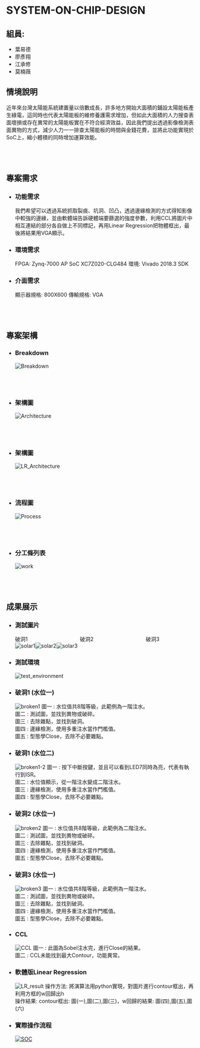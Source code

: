 # SYSTEM-ON-CHIP-DESIGN
## 組員:
* 葉易德
* 廖彥翔
* 江承修
* 莫楠薇
## 情境說明
近年來台灣太陽能系統建置量以倍數成長，許多地方開始大面積的鋪設太陽能板產生綠電，這同時也代表太陽能板的維修養護需求增加，但如此大面積的人力搜查表面壞損或存在異常的太陽能板實在不符合經濟效益，因此我們提出透過影像檢測表面異物的方式，減少人力一一排查太陽能板的時間與金錢花費，並將此功能實現於SoC上，縮小體積的同時增加運算效能。
## &emsp;
## 專案需求
* ### 功能需求
  我們希望可以透過系統抓取裂痕、坑洞、凹凸，透過邊緣檢測的方式得知影像中較強的邊緣，並由軟體端告訴硬體端要篩選的強度參數，利用CCL將圖片中相互連結的部分各自做上不同標記，再用Linear Regression把物體框出，最後將結果用VGA顯示。
* ### 環境需求
  FPGA: Zynq-7000 AP SoC XC7Z020-CLG484
  環境: Vivado 2018.3 SDK
* ### 介面需求
  顯示器規格: 800X600
  傳輸規格: VGA
## &emsp;
## 專案架構
* ### Breakdown
  ![Breakdown](https://i.imgur.com/A7ibT3z.png)
  ## &emsp;
* ### 架構圖
  ![Architecture](https://i.imgur.com/RyPIdPT.png)
  ## &emsp;
* ### 架構圖
  ![LR_Architecture](https://i.imgur.com/x1Y6keZ.png)
  ## &emsp;
* ### 流程圖
  ![Process](https://i.imgur.com/U7Si9CZ.png)
  ## &emsp;
* ### 分工條列表
  ![work](https://i.imgur.com/PwUXm3D.png)
  ## &emsp;

## 成果展示
* ### 測試圖片
  破洞1 &#8195; &#8195; &#8195; &#8195; &#8195; &#8195; &#8195; &#8194; 破洞2 &#8195; &#8195; &#8195; &#8195; &#8195; &#8195; &#8195; &#8194; 破洞3<br>
![solar1](https://i.imgur.com/Mhl6pU3.jpg)![solar2](https://i.imgur.com/zmsNZvM.jpg)![solar3](https://i.imgur.com/7keDnvM.jpg)
* ### 測試環境
  ![test_environment](https://i.imgur.com/Kg0Pawt.png)
* ### 破洞1 (水位一)
  ![broken1](https://i.imgur.com/021a1nT.jpg)
圖一 : 水位值共8階等級，此範例為一階注水。<br>
圖二 : 測試圖，並找到異物或破碎。<br>
圖三 : 去除雜點，並找到破洞。<br>
圖四 : 邊緣檢測，使用多重注水當作門檻值。<br>
圖五 : 型態學Close，去除不必要雜點。
* ### 破洞1 (水位二)
  ![broken1-2](https://i.imgur.com/rIpicgK.jpg)
圖一 : 按下中斷按鍵，並且可以看到LED7同時為亮，代表有執行到ISR。<br>
圖二 : 水位值顯示，從一階注水變成二階注水。<br>
圖三 : 邊緣檢測，使用多重注水當作門檻值。<br>
圖四 : 型態學Close，去除不必要雜點。
* ### 破洞2 (水位一)
  ![broken2](https://i.imgur.com/s92XHCS.jpg)
圖一 : 水位值共8階等級，此範例為二階注水。<br>
圖二 : 測試圖，並找到異物或破碎。<br>
圖三 : 去除雜點，並找到破洞。<br>
圖四 : 邊緣檢測，使用多重注水當作門檻值。<br>
圖五 : 型態學Close，去除不必要雜點。
* ### 破洞3 (水位一)
  ![broken3](https://i.imgur.com/YXFVB5S.jpg)
圖一 : 水位值共8階等級，此範例為一階注水。<br>
圖二 : 測試圖，並找到異物或破碎。<br>
圖三 : 去除雜點，並找到破洞。<br>
圖四 : 邊緣檢測，使用多重注水當作門檻值。<br>
圖五 : 型態學Close，去除不必要雜點。
* ### CCL
  ![CCL](https://i.imgur.com/DywdcMp.jpg)
圖一 : 此圖為Sobel注水完，進行Close的結果。<br>
圖二 : CCL未能找到最大Contour，功能異常。

* ### 軟體版Linear Regression
  ![LR_result](https://i.imgur.com/T3GFzcX.jpg)
操作方法: 將演算法用python實現，對圖片進行contour框出，再利用方框的w回歸出h<br>
操作結果: contour框出: 圖(一),圖(二),圖(三)，w回歸的結果: 圖(四),圖(五),圖(六)

* ### 實際操作流程
  [![SOC](https://res.cloudinary.com/marcomontalbano/image/upload/v1656063781/video_to_markdown/images/youtube--Ifgh8kPwjo4-c05b58ac6eb4c4700831b2b3070cd403.jpg)](https://www.youtube.com/watch?v=Ifgh8kPwjo4 "SOC")

